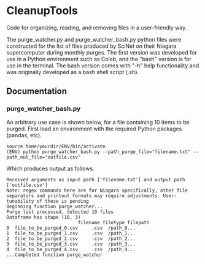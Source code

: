 # CleanupTools
Code for organizing, reading, and removing files in a user-friendly way.

The purge_watcher.py and purge_watcher_bash.py python files were constructed for the list of files produced by SciNet on their Niagara supercomputer during monthly purges. The first version was developed for use in a Python environment such as Colab, and the "bash" version is for use in the terminal. The bash version comes with "-h" help functionality and was originally developed as a bash shell script (.sh).

## Documentation

### purge_watcher_bash.py 
An arbitrary use case is shown below, for a file containing 10 items to be purged.  First load an environment with the required Python packages (pandas, etc).
<br>

```
source home/yourdir/ENV/bin/activate  
(ENV) python purge_watcher_bash.py --path_purge_file="filename.txt" --path_out_file="outfile.csv"
```

Which produces output as follows.

```
Received arguments as input path ['filename.txt'] and output path ['outfile.csv']
Note: regex commands here are for Niagara specifically, other file separators and printout formats may require adjustments. User-tunability of these is pending
Beginning function purge_watcher...
Purge list processed, detected 10 files
Dataframe has shape (10, 3)
                          filename filetype filepath
0  file_to_be_purged_0.csv     .csv  /path_0...
1  file_to_be_purged_1.csv     .csv  /path_1...
2  file_to_be_purged_2.csv     .csv  /path_2...
3  file_to_be_purged_3.csv     .csv  /path_3...
4  file_to_be_purged_4.csv     .csv  /path_4...
...Completed function purge_watcher
```
